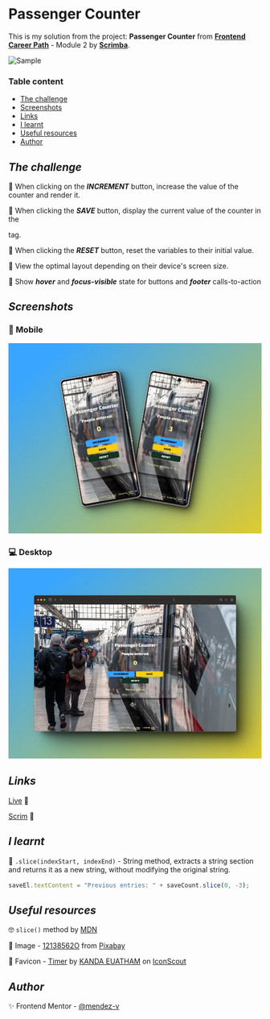 # Passenger Counter
This is my solution from the project: **Passenger Counter** from [**Frontend Career Path**](https://scrimba.com/learn/frontend) - Module 2 by [**Scrimba**](https://scrimba.com/).

![Sample](./assets/video/sample.gif)

### Table content
+ [The challenge](#the-challenge)
+ [Screenshots](#screenshots)
+ [Links](#links)
+ [I learnt](#i-learnt)
+ [Useful resources](#useful-resources)
+ [Author](#author)


## *The challenge*

🎯 When clicking on the ***INCREMENT*** button, increase the value of the counter and render it.

🎯 When clicking the ***SAVE*** button, display the current value of the counter in the <p> tag.

🎯 When clicking the ***RESET*** button, reset the variables to their initial value.

🎯 View the optimal layout depending on their device's screen size.

🎯 Show ***hover*** and ***focus-visible*** state for buttons and ***footer*** calls-to-action

## *Screenshots*

### 📱 Mobile

![Mobile](./assets/image/mobile-preview.webp)

### 💻 Desktop

![Desktop](./assets/image/desktop-preview.webp)

## *Links*

[Live](https://mendez-v.github.io/passenger-counter/) 👀

[Scrim](https://scrimba.com/scrim/cBerPytw) 👀

## *I learnt*

🔰 `.slice(indexStart, indexEnd)` - String method, extracts a string section and returns it as a new string, without modifying the original string.

```js
saveEl.textContent = "Previous entries: " + saveCount.slice(0, -3);
```


## *Useful resources*

🤓 `slice()` method by [MDN](https://developer.mozilla.org/en-US/docs/Web/JavaScript/Reference/Global_Objects/String/slice)

🌈 Image - <a href="https://pixabay.com/users/12138562o-12138562/?utm_source=link-attribution&utm_medium=referral&utm_campaign=image&utm_content=7058392">12138562O</a> from <a href="https://pixabay.com//?utm_source=link-attribution&utm_medium=referral&utm_campaign=image&utm_content=7058392">Pixabay</a>

🌈 Favicon - <a href="https://iconscout.com/icons/timer" class="text-underline font-size-sm" target="_blank">Timer</a> by <a href="https://iconscout.com/contributors/becris" class="text-underline font-size-sm">KANDA EUATHAM</a> on <a href="https://iconscout.com" class="text-underline font-size-sm">IconScout</a>

## *Author*

✨ Frontend Mentor - [@mendez-v](https://www.frontendmentor.io/profile/mendez-v)


<!-- favicon -->